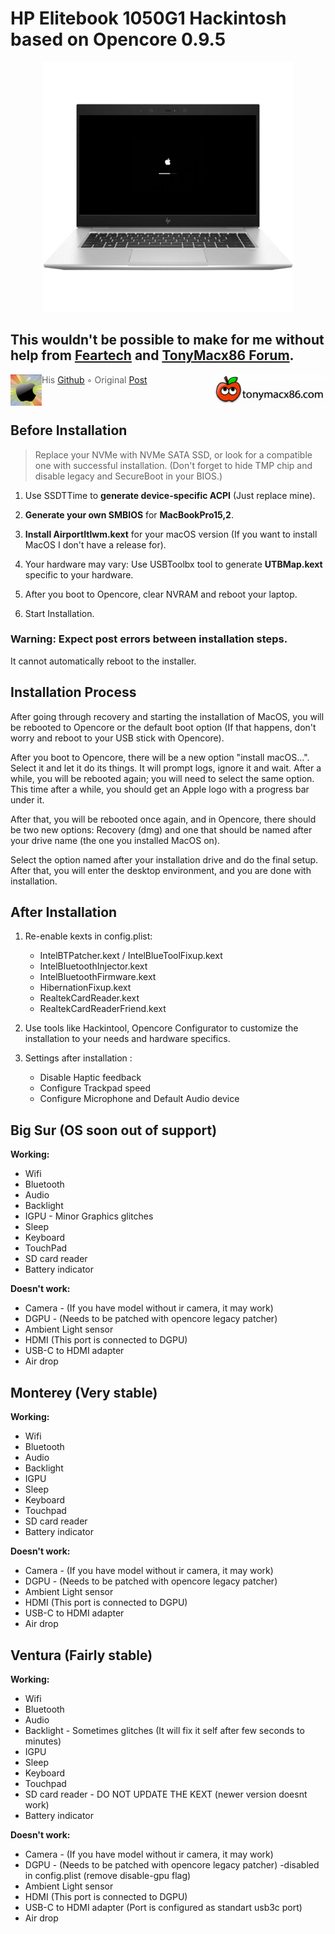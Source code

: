 # HP Elitebook 1050G1 Hackintosh based on Opencore 0.9.5
<p align="center">
  <img src="hpelitebookImage.jpg" width="400">
</p>

## This wouldn't be possible to make for me without help from [Feartech](https://www.tonymacx86.com/members/feartech.877703/#about) and [TonyMacx86 Forum](https://www.tonymacx86.com).
<p>
  <img src="image.png" width="50" title="hover text" align="left">
  <img src="image2.png" width="180" title="hover text" align="right">
</p>

>  His [Github](https://github.com/feartech)⁯⁯⁯⁯⁯⁯⁯⁯⁯⁯⁯⁯⁯⁯⁯⁯⁯⁯⁯⁯⁬⁯⁬⁯⁬ ◦
>  Original [Post](https://www.tonymacx86.com/threads/hp-elitebook-1050-g1-cannot-boot-to-recovery.327519/)
<p>&nbsp;</p>

## Before Installation

> Replace your NVMe with NVMe SATA SSD, or look for a compatible one with successful installation.
> (Don't forget to hide TMP chip and disable legacy and SecureBoot in your BIOS.)

1. Use SSDTTime to **generate device-specific ACPI** (Just replace mine).

2. **Generate your own SMBIOS** for **MacBookPro15,2**.

3. **Install AirportItlwm.kext** for your macOS version (If you want to install MacOS I don't have a release for).

4. Your hardware may vary: Use USBToolbx tool to generate **UTBMap.kext** specific to your hardware.

5. After you boot to Opencore, clear NVRAM and reboot your laptop.

6. Start Installation.

### Warning: Expect post errors between installation steps.
It cannot automatically reboot to the installer.

## Installation Process

After going through recovery and starting the installation of MacOS, you will be rebooted to Opencore or the default boot option (If that happens, don't worry and reboot to your USB stick with Opencore).

After you boot to Opencore, there will be a new option "install macOS...". Select it and let it do its things. It will prompt logs, ignore it and wait. After a while, you will be rebooted again; you will need to select the same option. This time after a while, you should get an Apple logo with a progress bar under it.

After that, you will be rebooted once again, and in Opencore, there should be two new options: Recovery (dmg) and one that should be named after your drive name (the one you installed MacOS on).

Select the option named after your installation drive and do the final setup. After that, you will enter the desktop environment, and you are done with installation.

## After Installation

1. Re-enable kexts in config.plist:
   - IntelBTPatcher.kext / IntelBlueToolFixup.kext
   - IntelBluetoothInjector.kext
   - IntelBluetoothFirmware.kext
   - HibernationFixup.kext
   - RealtekCardReader.kext
   - RealtekCardReaderFriend.kext

2. Use tools like Hackintool, Opencore Configurator to customize the installation to your needs and hardware specifics.

3. Settings after installation :
   - Disable Haptic feedback
   - Configure Trackpad speed
   - Configure Microphone and Default Audio device

## Big Sur (OS soon out of support)

**Working:**

- Wifi
- Bluetooth
- Audio
- Backlight
- IGPU - Minor Graphics glitches
- Sleep
- Keyboard
- TouchPad
- SD card reader
- Battery indicator 

**Doesn't work:**

- Camera - (If you have model without ir camera, it may work)
- DGPU - (Needs to be patched with opencore legacy patcher)
- Ambient Light sensor 
- HDMI (This port is connected to DGPU)
- USB-C to HDMI adapter
- Air drop

## Monterey (Very stable)

**Working:**

- Wifi
- Bluetooth
- Audio
- Backlight
- IGPU
- Sleep
- Keyboard
- Touchpad
- SD card reader
- Battery indicator


**Doesn't work:**
- Camera - (If you have model without ir camera, it may work)
- DGPU - (Needs to be patched with opencore legacy patcher)
- Ambient Light sensor 
- HDMI (This port is connected to DGPU)
- USB-C to HDMI adapter
- Air drop

## Ventura (Fairly stable)

**Working:**

- Wifi
- Bluetooth
- Audio
- Backlight - Sometimes glitches (It will fix it self after few seconds to minutes)
- IGPU
- Sleep
- Keyboard
- Touchpad
- SD card reader - DO NOT UPDATE THE KEXT (newer version doesnt work)
- Battery indicator


**Doesn't work:**
- Camera - (If you have model without ir camera, it may work)
- DGPU - (Needs to be patched with opencore legacy patcher) -disabled in config.plist (remove disable-gpu flag)
- Ambient Light sensor
- HDMI (This port is connected to DGPU)
- USB-C to HDMI adapter (Port is configured as standart usb3c port)
- Air drop 
